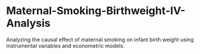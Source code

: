 # Maternal-Smoking-Birthweight-IV-Analysis
Analyzing the causal effect of maternal smoking on infant birth weight using instrumental variables and econometric models.
